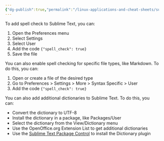 ```yaml
---
{"dg-publish":true,"permalink":"/linux-applications-and-cheat-sheets/sublime-text-editor/adding-spellcheck-to-sublime-text-editor/","tags":["sublime","text","editor","howto"]}
---
```


To add spell check to Sublime Text, you can: 

1. Open the Preferences menu
2. Select Settings
3. Select User
4. Add the code `{"spell_check": true}`
5. Save the file

You can also enable spell checking for specific file types, like Markdown. To do this, you can: 

1. Open or create a file of the desired type
2. Go to Preferences > Settings > More > Syntax Specific > User
3. Add the code `{"spell_check": true}`

You can also add additional dictionaries to Sublime Text. To do this, you can: 

- Convert the dictionary to UTF-8
- Install the dictionary in a package, like Packages/User
- Select the dictionary from the View/Dictionary menu
- Use the OpenOffice.org Extension List to get additional dictionaries
- Use the [Sublime Text Package Control](https://packagecontrol.io/packages/Dictionary) to install the Dictionary plugin
